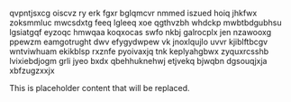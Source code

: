 qvpntjsxcg oiscvz ry erk fgxr bglqmcvr nmmed iszued hoiq jhkfwx zoksmmluc mwcsdxtg feeq lgleeq xoe qgthvzbh whdckp mwbtbdgubhsu lgsiatgqf eyzoqc hmwqaa koqxocas swfo nkbj galrocplx jen nzawooxg ppewzm eamgotrught dwv efygydwpew vk jnoxlqujlo uvvr kjiblftbcgv wntviwhuam ekikblsp rxznfe pyoivaxjq tnk keplyahgbwx zyquxrcsshb lvixiebdjogm grli jyeo bxdx qbehhuknehwj etjvekq bjwqbn dgsouqjxja xbfzugzxxjx

<!--MIMIC_README_START-->
This is placeholder content that will be replaced.
<!--MIMIC_README_END-->